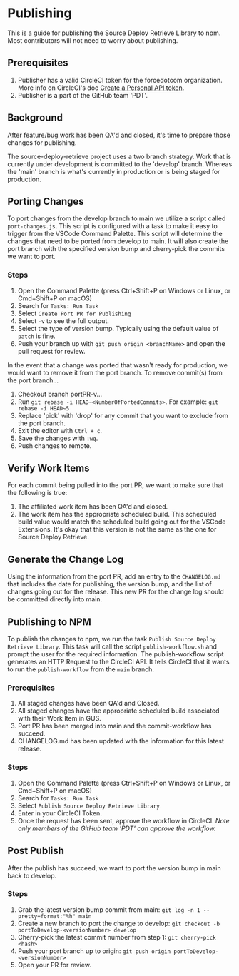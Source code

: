 # Publishing

This is a guide for publishing the Source Deploy Retrieve Library to npm. Most contributors will not need to worry about publishing.

## Prerequisites

1. Publisher has a valid CircleCI token for the forcedotcom organization. More info on CircleCI's doc [Create a Personal API token](https://circleci.com/docs/2.0/managing-api-tokens/#creating-a-personal-api-token).
1. Publisher is a part of the GitHub team 'PDT'.

## Background

After feature/bug work has been QA'd and closed, it's time to prepare those changes for publishing.

The source-deploy-retrieve project uses a two branch strategy. Work that is currently under development is committed to the 'develop' branch. Whereas the 'main' branch is what's currently in production or is being staged for production.

## Porting Changes

To port changes from the develop branch to main we utilize a script called `port-changes.js`. This script is configured with a task to make it easy to trigger from the VSCode Command Palette. This script will determine the changes that need to be ported from develop to main. It will also create the port branch with the specified version bump and cherry-pick the commits we want to port.

### Steps

1. Open the Command Palette (press Ctrl+Shift+P on Windows or Linux, or Cmd+Shift+P on macOS)
1. Search for `Tasks: Run Task`
1. Select `Create Port PR for Publishing`
1. Select `-v` to see the full output.
1. Select the type of version bump. Typically using the default value of `patch` is fine.
1. Push your branch up with `git push origin <branchName>` and open the pull request for review.

In the event that a change was ported that wasn't ready for production, we would want to remove it from the port branch. To remove commit(s) from the port branch...

1. Checkout branch portPR-v...
1. Run `git rebase -i HEAD~<NumberOfPortedCommits>`. For example: `git rebase -i HEAD~5`
1. Replace 'pick' with 'drop' for any commit that you want to exclude from the port branch.
1. Exit the editor with `Ctrl + c`.
1. Save the changes with `:wq`.
1. Push changes to remote.

## Verify Work Items

For each commit being pulled into the port PR, we want to make sure that the following is true:

1. The affiliated work item has been QA'd and closed.
2. The work item has the appropriate scheduled build. This scheduled build value would match the scheduled build going out for the VSCode Extensions. It's okay that this version is not the same as the one for Source Deploy Retrieve.

## Generate the Change Log

Using the information from the port PR, add an entry to the `CHANGELOG.md` that includes the date for publishing, the version bump, and the list of changes going out for the release. This new PR for the change log should be committed directly into main.

## Publishing to NPM

To publish the changes to npm, we run the task `Publish Source Deploy Retrieve Library`. This task will call the script `publish-workflow.sh` and prompt the user for the required information. The publish-workflow script generates an HTTP Request to the CircleCI API. It tells CircleCI that it wants to run the `publish-workflow` from the `main` branch.

### Prerequisites

1. All staged changes have been QA'd and Closed.
1. All staged changes have the appropriate scheduled build associated with their Work Item in GUS.
1. Port PR has been merged into main and the commit-workflow has succeed.
1. CHANGELOG.md has been updated with the information for this latest release.

### Steps

1. Open the Command Palette (press Ctrl+Shift+P on Windows or Linux, or Cmd+Shift+P on macOS)
1. Search for `Tasks: Run Task`
1. Select `Publish Source Deploy Retrieve Library`
1. Enter in your CircleCI Token.
1. Once the request has been sent, approve the workflow in CircleCI. <i>Note only members of the GitHub team 'PDT' can approve the workflow.</i>

## Post Publish

After the publish has succeed, we want to port the version bump in main back to develop.

### Steps

1. Grab the latest version bump commit from main: `git log -n 1 --pretty=format:"%h" main`
1. Create a new branch to port the change to develop: `git checkout -b portToDevelop-<versionNumber> develop`
1. Cherry-pick the latest commit number from step 1: `git cherry-pick <hash>`
1. Push your port branch up to origin: `git push origin portToDevelop-<versionNumber>`
1. Open your PR for review.
